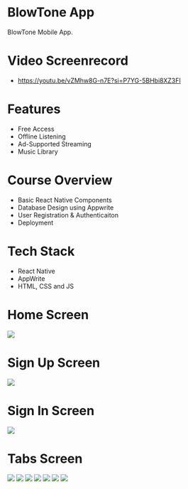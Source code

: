 # BlowTone App
BlowTone Mobile App.

# Video Screenrecord
* https://youtu.be/vZMhw8G-n7E?si=P7YG-5BHbi8XZ3FI 

# Features
* Free Access
* Offline Listening
* Ad-Supported Streaming
* Music Library

# Course Overview
* Basic React Native Components
* Database Design using Appwrite
* User Registration & Authenticaiton
* Deployment

# Tech Stack
* React Native
* AppWrite
* HTML, CSS and JS

# Home Screen
<img src="assets/images/screenshot/onboarding.jpg">  

# Sign Up Screen
<img src="assets/images/screenshot/signup.jpg">  

# Sign In Screen
<img src="assets/images/screenshot/login.jpg">  

# Tabs Screen
<img src="assets/images/screenshot/tab1.jpg">  
<img src="assets/images/screenshot/tab2.jpg">
<img src="assets/images/screenshot/tab3.jpg"> 
<img src="assets/images/screenshot/tab4.jpg">  
<img src="assets/images/screenshot/tab5.jpg">  
<img src="assets/images/screenshot/tab6.jpg">
<img src="assets/images/screenshot/tab7.jpg">  

